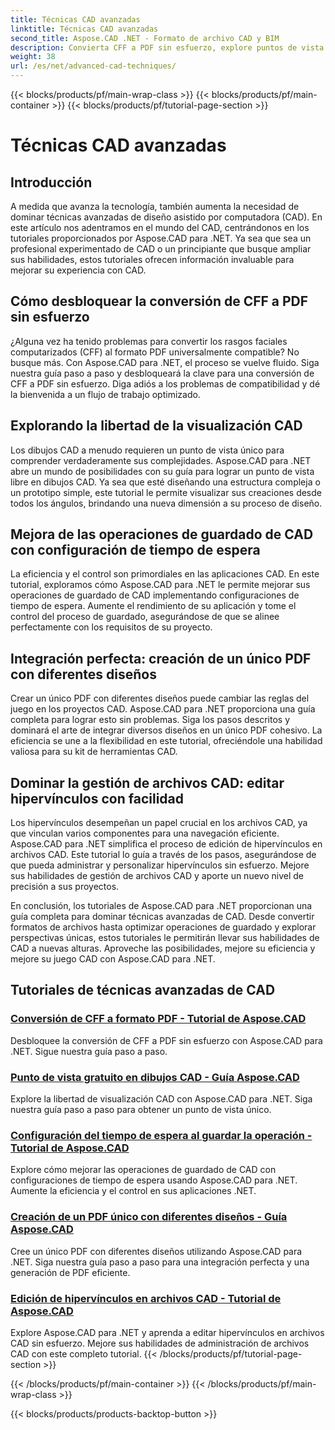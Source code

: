 ```yaml
---
title: Técnicas CAD avanzadas
linktitle: Técnicas CAD avanzadas
second_title: Aspose.CAD .NET - Formato de archivo CAD y BIM
description: Convierta CFF a PDF sin esfuerzo, explore puntos de vista gratuitos en dibujos CAD, establezca tiempos de espera en operaciones de guardado, cree archivos PDF con los tutoriales de Aspose.CAD para .NET.
weight: 38
url: /es/net/advanced-cad-techniques/
---
```


{{< blocks/products/pf/main-wrap-class >}}
{{< blocks/products/pf/main-container >}}
{{< blocks/products/pf/tutorial-page-section >}}

# Técnicas CAD avanzadas

## Introducción

A medida que avanza la tecnología, también aumenta la necesidad de dominar técnicas avanzadas de diseño asistido por computadora (CAD). En este artículo nos adentramos en el mundo del CAD, centrándonos en los tutoriales proporcionados por Aspose.CAD para .NET. Ya sea que sea un profesional experimentado de CAD o un principiante que busque ampliar sus habilidades, estos tutoriales ofrecen información invaluable para mejorar su experiencia con CAD.

## Cómo desbloquear la conversión de CFF a PDF sin esfuerzo

¿Alguna vez ha tenido problemas para convertir los rasgos faciales computarizados (CFF) al formato PDF universalmente compatible? No busque más. Con Aspose.CAD para .NET, el proceso se vuelve fluido. Siga nuestra guía paso a paso y desbloqueará la clave para una conversión de CFF a PDF sin esfuerzo. Diga adiós a los problemas de compatibilidad y dé la bienvenida a un flujo de trabajo optimizado.

## Explorando la libertad de la visualización CAD

Los dibujos CAD a menudo requieren un punto de vista único para comprender verdaderamente sus complejidades. Aspose.CAD para .NET abre un mundo de posibilidades con su guía para lograr un punto de vista libre en dibujos CAD. Ya sea que esté diseñando una estructura compleja o un prototipo simple, este tutorial le permite visualizar sus creaciones desde todos los ángulos, brindando una nueva dimensión a su proceso de diseño.

## Mejora de las operaciones de guardado de CAD con configuración de tiempo de espera

La eficiencia y el control son primordiales en las aplicaciones CAD. En este tutorial, exploramos cómo Aspose.CAD para .NET le permite mejorar sus operaciones de guardado de CAD implementando configuraciones de tiempo de espera. Aumente el rendimiento de su aplicación y tome el control del proceso de guardado, asegurándose de que se alinee perfectamente con los requisitos de su proyecto.

## Integración perfecta: creación de un único PDF con diferentes diseños

Crear un único PDF con diferentes diseños puede cambiar las reglas del juego en los proyectos CAD. Aspose.CAD para .NET proporciona una guía completa para lograr esto sin problemas. Siga los pasos descritos y dominará el arte de integrar diversos diseños en un único PDF cohesivo. La eficiencia se une a la flexibilidad en este tutorial, ofreciéndole una habilidad valiosa para su kit de herramientas CAD.

## Dominar la gestión de archivos CAD: editar hipervínculos con facilidad

Los hipervínculos desempeñan un papel crucial en los archivos CAD, ya que vinculan varios componentes para una navegación eficiente. Aspose.CAD para .NET simplifica el proceso de edición de hipervínculos en archivos CAD. Este tutorial lo guía a través de los pasos, asegurándose de que pueda administrar y personalizar hipervínculos sin esfuerzo. Mejore sus habilidades de gestión de archivos CAD y aporte un nuevo nivel de precisión a sus proyectos.

En conclusión, los tutoriales de Aspose.CAD para .NET proporcionan una guía completa para dominar técnicas avanzadas de CAD. Desde convertir formatos de archivos hasta optimizar operaciones de guardado y explorar perspectivas únicas, estos tutoriales le permitirán llevar sus habilidades de CAD a nuevas alturas. Aproveche las posibilidades, mejore su eficiencia y mejore su juego CAD con Aspose.CAD para .NET.
## Tutoriales de técnicas avanzadas de CAD
### [Conversión de CFF a formato PDF - Tutorial de Aspose.CAD](./converting-cff-to-pdf-format/)
Desbloquee la conversión de CFF a PDF sin esfuerzo con Aspose.CAD para .NET. Sigue nuestra guía paso a paso.
### [Punto de vista gratuito en dibujos CAD - Guía Aspose.CAD](./free-point-of-view-in-cad-drawings/)
Explore la libertad de visualización CAD con Aspose.CAD para .NET. Siga nuestra guía paso a paso para obtener un punto de vista único.
### [Configuración del tiempo de espera al guardar la operación - Tutorial de Aspose.CAD](./setting-timeout-on-save-operation/)
Explore cómo mejorar las operaciones de guardado de CAD con configuraciones de tiempo de espera usando Aspose.CAD para .NET. Aumente la eficiencia y el control en sus aplicaciones .NET.
### [Creación de un PDF único con diferentes diseños - Guía Aspose.CAD](./creating-single-pdf-with-different-layouts/)
Cree un único PDF con diferentes diseños utilizando Aspose.CAD para .NET. Siga nuestra guía paso a paso para una integración perfecta y una generación de PDF eficiente.
### [Edición de hipervínculos en archivos CAD - Tutorial de Aspose.CAD](./editing-hyperlinks-in-cad-files/)
Explore Aspose.CAD para .NET y aprenda a editar hipervínculos en archivos CAD sin esfuerzo. Mejore sus habilidades de administración de archivos CAD con este completo tutorial.
{{< /blocks/products/pf/tutorial-page-section >}}

{{< /blocks/products/pf/main-container >}}
{{< /blocks/products/pf/main-wrap-class >}}

{{< blocks/products/products-backtop-button >}}
